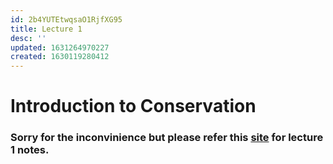```yaml
---
id: 2b4YUTEtwqsaO1RjfXG95
title: Lecture 1
desc: ''
updated: 1631264970227
created: 1630119280412
---
```


# Introduction to Conservation

### Sorry for the inconvinience but please refer this [site](https://unread.parthshah.ml/notes/RS0pMLTtuIC0G6hKGBSil.html) for lecture 1 notes.
